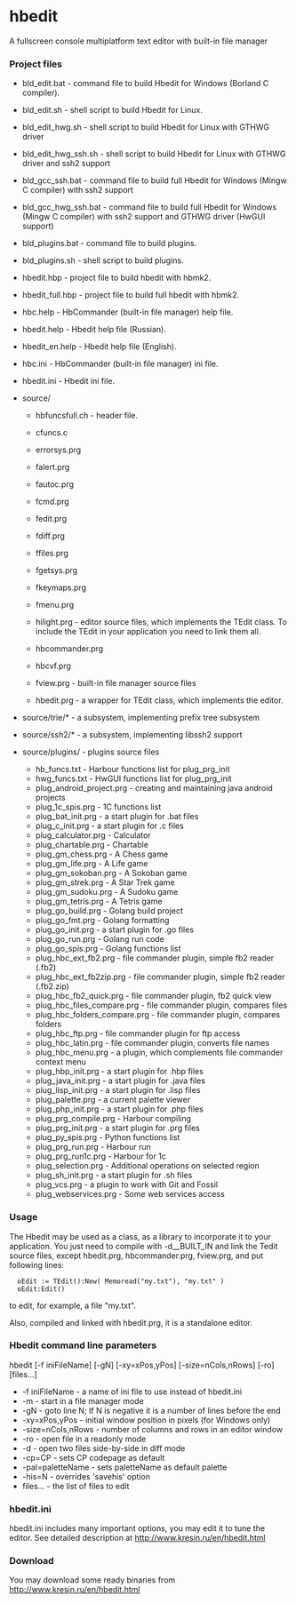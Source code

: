 # hbedit
A fullscreen console multiplatform text editor with built-in file manager

### Project files

  + bld_edit.bat        - command file to build Hbedit for Windows (Borland C compiler).
  + bld_edit.sh         - shell script to build Hbedit for Linux.
  + bld_edit_hwg.sh     - shell script to build Hbedit for Linux with GTHWG driver
  + bld_edit_hwg_ssh.sh - shell script to build Hbedit for Linux with GTHWG driver and ssh2 support
  + bld_gcc_ssh.bat     - command file to build full Hbedit for Windows (Mingw C compiler) with ssh2 support
  + bld_gcc_hwg_ssh.bat - command file to build full Hbedit for Windows (Mingw C compiler) with ssh2 support
                          and GTHWG driver (HwGUI support)
  + bld_plugins.bat     - command file to build plugins.
  + bld_plugins.sh      - shell script to build plugins.
  + hbedit.hbp          - project file to build hbedit with hbmk2.
  + hbedit_full.hbp     - project file to build full hbedit with hbmk2.
  + hbc.help            - HbCommander (built-in file manager) help file.
  + hbedit.help         - Hbedit help file (Russian).
  + hbedit_en.help      - Hbedit help file (English).
  + hbc.ini             - HbCommander (built-in file manager) ini file.
  + hbedit.ini          - Hbedit ini file.

  + source/
    + hbfuncsfull.ch    - header file.

    + cfuncs.c
    + errorsys.prg
    + falert.prg
    + fautoc.prg
    + fcmd.prg
    + fedit.prg
    + fdiff.prg
    + ffiles.prg
    + fgetsys.prg
    + fkeymaps.prg
    + fmenu.prg
    + hilight.prg       - editor source files, which implements the TEdit class.
                        To include the TEdit in your application you need to link them all.
    + hbcommander.prg
    + hbcvf.prg
    + fview.prg         - built-in file manager source files

    + hbedit.prg        - a wrapper for TEdit class, which implements the editor.

  + source/trie/*       - a subsystem, implementing prefix tree subsystem
  + source/ssh2/*       - a subsystem, implementing libssh2 support
  + source/plugins/     - plugins source files
    + hb_funcs.txt          - Harbour functions list for plug_prg_init
    + hwg_funcs.txt         - HwGUI functions list for plug_prg_init
    + plug_android_project.prg - creating and maintaining java android projects
    + plug_1c_spis.prg      - 1C functions list
    + plug_bat_init.prg     - a start plugin for .bat files
    + plug_c_init.prg       - a start plugin for .c files
    + plug_calculator.prg   - Calculator
    + plug_chartable.prg    - Chartable
    + plug_gm_chess.prg     - A Chess game
    + plug_gm_life.prg      - A Life game
    + plug_gm_sokoban.prg   - A Sokoban game
    + plug_gm_strek.prg     - A Star Trek game
    + plug_gm_sudoku.prg    - A Sudoku game
    + plug_gm_tetris.prg    - A Tetris game
    + plug_go_build.prg     - Golang build project
    + plug_go_fmt.prg       - Golang formatting
    + plug_go_init.prg      - a start plugin for .go files
    + plug_go_run.prg       - Golang run code
    + plug_go_spis.prg      - Golang functions list
    + plug_hbc_ext_fb2.prg    - file commander plugin, simple fb2 reader (.fb2)
    + plug_hbc_ext_fb2zip.prg - file commander plugin, simple fb2 reader (.fb2.zip)
    + plug_hbc_fb2_quick.prg  - file commander plugin, fb2 quick view
    + plug_hbc_files_compare.prg   - file commander plugin, compares files
    + plug_hbc_folders_compare.prg - file commander plugin, compares folders
    + plug_hbc_ftp.prg      - file commander plugin for ftp access
    + plug_hbc_latin.prg    - file commander plugin, converts file names
    + plug_hbc_menu.prg     - a plugin, which complements file commander context menu
    + plug_hbp_init.prg     - a start plugin for .hbp files
    + plug_java_init.prg    - a start plugin for .java files
    + plug_lisp_init.prg    - a start plugin for .lisp files
    + plug_palette.prg      - a current palette viewer
    + plug_php_init.prg     - a start plugin for .php files
    + plug_prg_compile.prg  - Harbour compiling
    + plug_prg_init.prg     - a start plugin for .prg files
    + plug_py_spis.prg      - Python functions list
    + plug_prg_run.prg      - Harbour run
    + plug_prg_run1c.prg    - Harbour for 1c
    + plug_selection.prg    - Additional operations on selected region
    + plug_sh_init.prg      - a start plugin for .sh files
    + plug_vcs.prg          - a plugin to work with Git and Fossil
    + plug_webservices.prg  - Some web services access

### Usage

  The Hbedit may be used as a class, as a library to incorporate it to your application.
  You just need to compile with -d__BUILT_IN and link the Tedit source files,
  except hbedit.prg, hbcommander.prg, fview.prg, and put following lines:

      oEdit := TEdit():New( Memoread("my.txt"), "my.txt" )
      oEdit:Edit()

  to edit, for example, a file "my.txt".

  Also, compiled and linked with hbedit.prg, it is a standalone editor.

### Hbedit command line parameters

  hbedit [-f iniFileName] [-gN] [-xy=xPos,yPos] [-size=nCols,nRows] [-ro] [files...]

  - -f iniFileName      - a name of ini file to use instead of hbedit.ini
  - -m                  - start in a file manager mode
  - -gN                 - goto line N; If N is negative it is a number of lines before the end
  - -xy=xPos,yPos       - initial window position in pixels (for Windows only)
  - -size=nCols,nRows   - number of columns and rows in an editor window
  - -ro                 - open file in a readonly mode
  - -d                  - open two files side-by-side in diff mode
  - -cp=CP              - sets CP codepage as default
  - -pal=paletteName    - sets paletteName as default palette
  - -his=N              - overrides 'savehis' option
  - files...            - the list of files to edit


### hbedit.ini

 hbedit.ini includes many important options, you may edit it to tune the editor.
 See detailed description at http://www.kresin.ru/en/hbedit.html

### Download
   You may download some ready binaries from http://www.kresin.ru/en/hbedit.html
